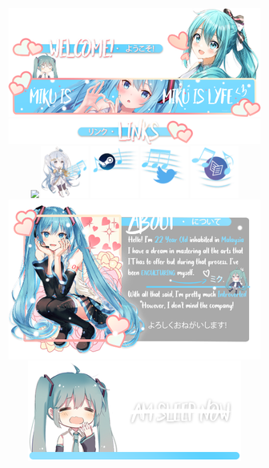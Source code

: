 <div align="center">
<img src="https://github.com/ReMiKU/ReMiKU/blob/main/assets/W1%20final%20mod.png"/>
<img src="https://github.com/ReMiKU/ReMiKU/blob/main/assets/2nd.png"/>
</div>

<div align="center">
<img width="19%" src="https://i.ibb.co/7vMSdX4/ReChroma.gif"/>
<a href=""><img width="19%" src="https://github.com/ReMiKU/ReMiKU/blob/main/assets/3rdPt1.png"/></a>
<a href="https://steamcommunity.com/id/ReMiKUxRH?utm_source=steam"><img width="19%" src="https://github.com/ReMiKU/ReMiKU/blob/main/assets/3rdPt2.png"/></a>
<a href="https://twitter.com/remiku_rh"><img width="19%" src="https://github.com/ReMiKU/ReMiKU/blob/main/assets/3rdPt3.png"/></a>
<a href="https://remiku.carrd.co/"><img width="19%" src="https://github.com/ReMiKU/ReMiKU/blob/main/assets/3rdPt4.png"/></a>
</div>

<div align="center">
<img src="https://github.com/ReMiKU/ReMiKU/blob/main/assets/4th.png"/>
<img src="https://github.com/ReMiKU/ReMiKU/blob/main/assets/5th.png"/>
</div>

<!--
### Hi there 👋

**ReMiKU/ReMiKU** is a ✨ _special_ ✨ repository because its `README.md` (this file) appears on your GitHub profile.

Here are some ideas to get you started:

- 🔭 I’m currently working on ...
- 🌱 I’m currently learning ...
- 👯 I’m looking to collaborate on ...
- 🤔 I’m looking for help with ...
- 💬 Ask me about ...
- 📫 How to reach me: ...
- 😄 Pronouns: ...
- ⚡ Fun fact: ...
-->
